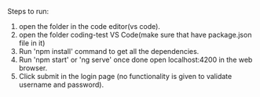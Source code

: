 Steps to run:
1. open the folder in the code editor(vs code).
2. open the folder coding-test VS Code(make sure that have package.json file in it)
3. Run 'npm install' command to get all the dependencies.
4. Run 'npm start' or 'ng serve' once done open localhost:4200 in the web browser.
5. Click submit in the login page (no functionality is given to validate username and password).
